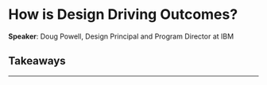 # How is Design Driving Outcomes?

__Speaker__: Doug Powell, Design Principal and Program Director at IBM

## Takeaways

---